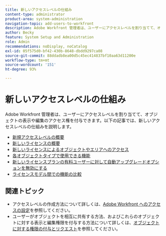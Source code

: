 ```yaml
---
title: 新しいアクセスレベルの仕組み
content-type: administrator
product-area: system-administration
navigation-topic: add-users-to-workfront
description: Adobe Workfront 管理者は、ユーザーにアクセスレベルを割り当てて、オブジェクトの表示や編集のアクセス権を付与できます。以下の記事では、新しいアクセスレベルの仕組みを説明します。
author: Becky
feature: System Setup and Administration
role: Admin
recommendations: noDisplay, noCatalog
exl-id: 05f575d0-bf42-430b-8648-dbdd9297ca08
source-git-commit: 88ddadb8ea00d5c45ec414837bf10aa63d11200e
workflow-type: tm+mt
source-wordcount: '151'
ht-degree: 93%

---
```


# 新しいアクセスレベルの仕組み

Adobe Workfront 管理者は、ユーザーにアクセスレベルを割り当てて、オブジェクトの表示や編集のアクセス権を付与できます。以下の記事では、新しいアクセスレベルの仕組みを説明します。

* [新規アクセスレベルの概要](/help/quicksilver/administration-and-setup/add-users/how-access-levels-work/access-level-overview.md)
* [新しいライセンスの概要](/help/quicksilver/administration-and-setup/add-users/how-access-levels-work/licenses-overview.md)
* [新しいライセンスによるオブジェクトやエリアへのアクセス](/help/quicksilver/administration-and-setup/add-users/how-access-levels-work/access-to-objects-areas-license-types.md)
* [各オブジェクトタイプで使用できる機能](/help/quicksilver/administration-and-setup/add-users/how-access-levels-work/functionality-available-for-objects.md)
* [新しいライセンスプランの有料ユーザーに対して自動アップグレードオプションを無効にする](/help/quicksilver/administration-and-setup/add-users/how-access-levels-work/disable-auto-upgrade.md)
* [ライセンスモデル間での機能の比較](/help/quicksilver/administration-and-setup/add-users/how-access-levels-work/comparing-old-and-new-license-models.md)

## 関連トピック

* アクセスレベルの作成方法について詳しくは、[Adobe Workfront へのアクセスの設定](../../../administration-and-setup/add-users/configure-and-grant-access/configure-access.md)を参照してください。
* ユーザーがオブジェクトを相互に共有する方法、およびこれらのオブジェクトに対する表示と編集権限を付与する方法について詳しくは、[オブジェクトに対する権限の付与とリクエスト](../../../workfront-basics/grant-and-request-access-to-objects/grant-and-request-access-to-objects.md)を参照してください。
